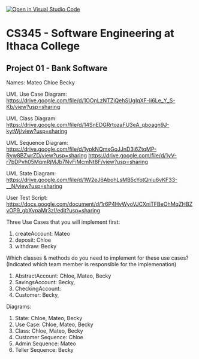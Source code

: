 [![Open in Visual Studio Code](https://classroom.github.com/assets/open-in-vscode-f059dc9a6f8d3a56e377f745f24479a46679e63a5d9fe6f495e02850cd0d8118.svg)](https://classroom.github.com/online_ide?assignment_repo_id=6984101&assignment_repo_type=AssignmentRepo)
# CS345 - Software Engineering at Ithaca College
## Project 01 - Bank Software

Names: 
Mateo
Chloe
Becky

UML Use Case Diagram: https://drive.google.com/file/d/1OOnLzNTZjQehSUgIqXF-Ii6Le_Y_S-Kb/view?usp=sharing

UML Class Diagram: https://drive.google.com/file/d/14SnEDGRrtozaFU3eA_qboagn9J-kytWj/view?usp=sharing

UML Sequence Diagram: https://drive.google.com/file/d/1ypkNQmxGoJJnD3i6ZtqMP-Ryw8BZwrZD/view?usp=sharing
                      https://drive.google.com/file/d/1yV-r7bDPvh05MqmRjMJb7NvFiMcmNt8F/view?usp=sharing

UML State Diagram: https://drive.google.com/file/d/1W2eJ6AbohLsMB5cYotQnlu6vKF33-__N/view?usp=sharing

User Test Script: https://docs.google.com/document/d/1r6P4HvWyoVJCXniTFBeOhMqZHBZvOP9_gbXvpaMr3zI/edit?usp=sharing

Three Use Cases that you will implement first:
1. createAccount: Mateo
2. deposit: Chloe
3. withdraw: Becky

Which classes & methods do you need to implement for these use cases?
(Indicated which team member is responsible for the implemenation)
1. AbstractAccount: Chloe, Mateo, Becky
2. SavingsAccount: Becky, 
3. CheckingAccount: 
4. Customer: Becky, 

Diagrams:
1. State: Chloe, Mateo, Becky
2. Use Case: Chloe, Mateo, Becky
3. Class: Chloe, Mateo, Becky
4. Customer Sequence: Chloe
5. Admin Sequence: Mateo
6. Teller Sequence: Becky


